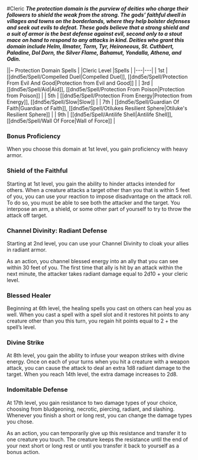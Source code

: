 #Cleric
***The protection domain is the purview of deities who charge their followers to shield the weak from the strong. The gods’ faithful dwell in villages and towns on the borderlands, where they help bolster defenses and seek out evils to defeat. These gods believe that a strong shield and a suit of armor is the best defense against evil, second only to a stout mace on hand to respond to any attacks in kind. Deities who grant this domain include Helm, Ilmater, Torm, Tyr, Heironeous, St. Cuthbert, Paladine, Dol Dorn, the Silver Flame, Bahamut, Yondalla, Athena, and Odin.***

||~ Protection Domain Spells |
|Cleric Level |Spells |
|---|---|
| 1st | [[dnd5e/Spell/Compelled Duel\|Compelled Duel]], [[dnd5e/Spell/Protection From Evil And Good\|Protection from Evil and Good]] |
| 3rd | [[dnd5e/Spell/Aid\|Aid]], [[dnd5e/Spell/Protection From Poison\|Protection from Poison]] |
| 5th | [[dnd5e/Spell/Protection From Energy\|Protection from Energy]], [[dnd5e/Spell/Slow\|Slow]] |
| 7th | [[dnd5e/Spell/Guardian Of Faith\|Guardian of Faith]], [[dnd5e/Spell/Otilukes Resilient Sphere\|Otiluke's Resilient Sphere]] |
| 9th | [[dnd5e/Spell/Antilife Shell\|Antilife Shell]], [[dnd5e/Spell/Wall Of Force\|Wall of Force]] |

### Bonus Proficiency
When you choose this domain at 1st level, you gain proficiency with heavy armor.

### Shield of the Faithful
Starting at 1st level, you gain the ability to hinder attacks intended for others. When a creature attacks a target other than you that is within 5 feet of you, you can use your reaction to impose disadvantage on the attack roll. To do so, you must be able to see both the attacker and the target. You interpose an arm, a shield, or some other part of yourself to try to throw the attack off target.

### Channel Divinity: Radiant Defense
Starting at 2nd level, you can use your Channel Divinity to cloak your allies in radiant armor.

As an action, you channel blessed energy into an ally that you can see within 30 feet of you. The first time that ally is hit by an attack within the next minute, the attacker takes radiant damage equal to 2d10 + your cleric level.

### Blessed Healer
Beginning at 6th level, the healing spells you cast on others can heal you as well. When you cast a spell with a spell slot and it restores hit points to any creature other than you this turn, you regain hit points equal to 2 + the spell’s level.

### Divine Strike
At 8th level, you gain the ability to infuse your weapon strikes with divine energy. Once on each of your turns when you hit a creature with a weapon attack, you can cause the attack to deal an extra 1d8 radiant damage to the target. When you reach 14th level, the extra damage increases to 2d8.

### Indomitable Defense
At 17th level, you gain resistance to two damage types of your choice, choosing from bludgeoning, necrotic, piercing, radiant, and slashing. Whenever you finish a short or long rest, you can change the damage types you chose.

As an action, you can temporarily give up this resistance and transfer it to one creature you touch. The creature keeps the resistance until the end of your next short or long rest or until you transfer it back to yourself as a bonus action.